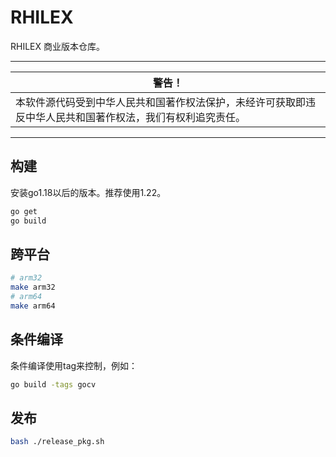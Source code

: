 # RHILEX
RHILEX 商业版本仓库。

---

| 警告！                                                                                                     |
| ---------------------------------------------------------------------------------------------------------- |
| 本软件源代码受到中华人民共和国著作权法保护，未经许可获取即违反中华人民共和国著作权法，我们有权利追究责任。 |

---

## 构建
安装go1.18以后的版本。推荐使用1.22。

```sh
go get
go build
```

## 跨平台
```sh
# arm32
make arm32
# arm64
make arm64
```


## 条件编译
条件编译使用tag来控制，例如：
```sh
go build -tags gocv
```

## 发布
```sh
bash ./release_pkg.sh
```